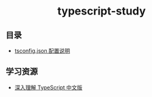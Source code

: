<h1 align="center">
  typescript-study
</h1>

## 目录

- [tsconfig.json 配置说明](./docs/tsconfig.md)


## 学习资源

- [深入理解 TypeScript 中文版](https://github.com/jkchao/typescript-book-chinese)
